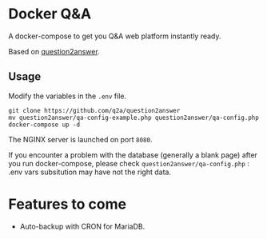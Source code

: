 # Docker Q&A

A docker-compose to get you Q&A web platform instantly ready.

Based on [question2answer](https://github.com/q2a/question2answer).

## Usage

Modify the variables in the `.env` file.

```
git clone https://github.com/q2a/question2answer
mv question2answer/qa-config-example.php question2answer/qa-config.php
docker-compose up -d
```

The NGINX server is launched on port `8080`.

If you encounter a problem with the database (generally a blank page) after you run docker-compose, please check `question2answer/qa-config.php` : .env vars subsitution may have not the right data.

# Features to come

- Auto-backup with CRON for MariaDB.